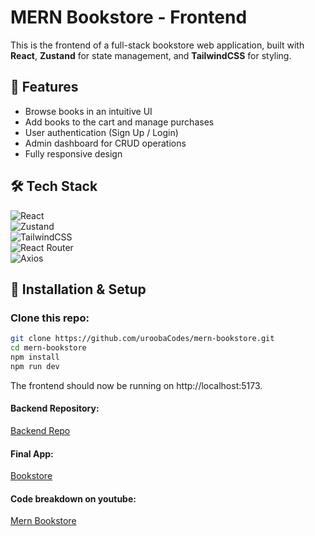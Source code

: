 # MERN Bookstore - Frontend  

This is the frontend of a full-stack bookstore web application, built with **React**, **Zustand** for state management, and **TailwindCSS** for styling.  

## 📱 Features  
- Browse books in an intuitive UI  
- Add books to the cart and manage purchases  
- User authentication (Sign Up / Login)  
- Admin dashboard for CRUD operations  
- Fully responsive design  

## 🛠️ Tech Stack  

![React](https://img.shields.io/badge/React-20232A?style=for-the-badge&logo=react&logoColor=61DAFB)  
![Zustand](https://img.shields.io/badge/Zustand-000000?style=for-the-badge&logo=zustand&logoColor=white)  
![TailwindCSS](https://img.shields.io/badge/TailwindCSS-38B2AC?style=for-the-badge&logo=tailwind-css&logoColor=white)  
![React Router](https://img.shields.io/badge/React%20Router-CA4245?style=for-the-badge&logo=react-router&logoColor=white)  
![Axios](https://img.shields.io/badge/Axios-5A29E4?style=for-the-badge)  

## 🔧 Installation & Setup  

### Clone this repo:  

```sh
git clone https://github.com/uroobaCodes/mern-bookstore.git
cd mern-bookstore
npm install
npm run dev
```
The frontend should now be running on http://localhost:5173.

#### Backend Repository: 
[Backend Repo](https://github.com/uroobaCodes/mern-bookstore-backend)

#### Final App:
[Bookstore](https://mern-bookstore-xi.vercel.app/)

#### Code breakdown on youtube: 
[Mern Bookstore](https://www.youtube.com/watch?v=ifjJ-eqjLRs&t=43s)
